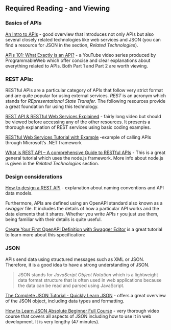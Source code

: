 ## Required Reading - and Viewing

### Basics of APIs

[An Intro to APIs](https://www.codenewbie.org/blogs/an-intro-to-apis) - good overview that introduces not only APIs but also several closely related technologies like web services and JSON (you can find a resource for JSON in the section, *Related Technologies*).

[APIs 101: What Exactly is an API?](https://www.youtube.com/watch?v=cpRcK4GS068) - a YouTube video series produced by ProgrammableWeb which offer concise and clear explanations about everything related to APIs. Both Part 1 and Part 2 are worth viewing.

### REST APIs:

RESTful APIs are a particular category of APIs that follow very strict format and are quite popular for using external services. *REST* is an acronym which stands for *REpresentational State Transfer*. The following resources provide a great foundation for using this technology.

[REST API & RESTful Web Services Explained](https://www.youtube.com/watch?v=LooL6_chvN4) - fairly long video but should be viewed before accessing any of the other resources. It presents a thorough explanation of REST services using basic coding examples.

[RESTful Web Services Tutorial with Example](https://www.guru99.com/restful-web-services.html) -example of calling APIs through Microsoft’s .NET framework

[What is REST API – A comprehensive Guide to RESTful APIs](https://www.edureka.co/blog/what-is-rest-api/) - This is a great general tutorial which uses the node.js framework. More info about node.js is given in the *Related Technologies* section.

### Design considerations

[How to design a REST API](https://restfulapi.net/rest-api-design-tutorial-with-example/) - explanation about naming conventions and API data models.

Furthermore, APIs are defined using an OpenAPI standard also known as a *swagger* file. It includes the details of how a particular API works and the data elements that it shares. Whether you write APIs r you just use them, being familiar with their details is quite useful.

[Create Your First OpenAPI Definition with Swagger Editor](https://www.blazemeter.com/blog/create-your-first-openapi-definition-with-swagger-editor/) is a great tutorial to learn more about this specification:

### JSON
 APIs send data using structured messages such as XML or JSON. Therefore, it is a good idea to have a strong understanding of JSON.

 >JSON stands for *JavaScript Object Notation* which is a lightweight data format structure that is often used in web applications because the data can be read and parsed using JavaScript.

[The Complete JSON Tutorial - Quickly Learn JSON](https://www.codewall.co.uk/the-complete-json-tutorial-quickly-learn-json/) - offers a great overview of the JSON object, including data types and formatting.

[How to Learn JSON Absolute Beginner Full Course](https://www.youtube.com/watch?v=ltElhGVXXa4) -  very thorough video course that covers all aspects of JSON including how to use it in web development. It is very lengthy (47 minutes).
